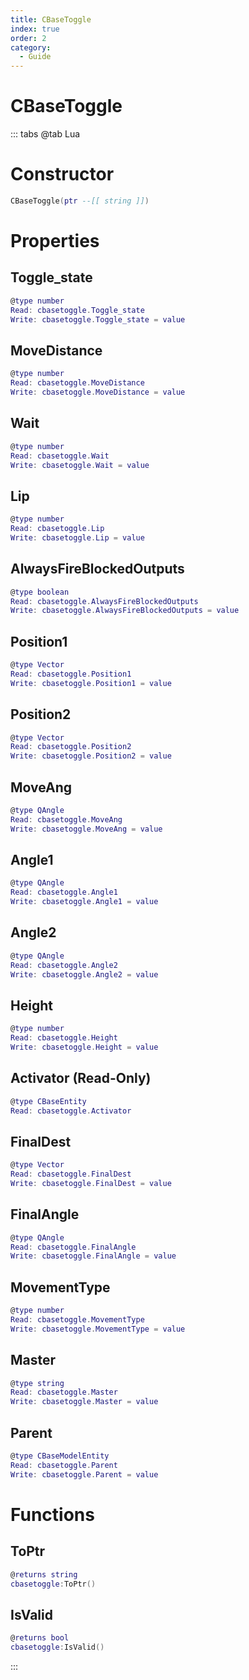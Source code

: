 ```yaml
---
title: CBaseToggle
index: true
order: 2
category:
  - Guide
---
```


# CBaseToggle

::: tabs
@tab Lua
# Constructor
```lua
CBaseToggle(ptr --[[ string ]])
```
# Properties
## Toggle_state 
```lua
@type number
Read: cbasetoggle.Toggle_state
Write: cbasetoggle.Toggle_state = value
```
## MoveDistance 
```lua
@type number
Read: cbasetoggle.MoveDistance
Write: cbasetoggle.MoveDistance = value
```
## Wait 
```lua
@type number
Read: cbasetoggle.Wait
Write: cbasetoggle.Wait = value
```
## Lip 
```lua
@type number
Read: cbasetoggle.Lip
Write: cbasetoggle.Lip = value
```
## AlwaysFireBlockedOutputs 
```lua
@type boolean
Read: cbasetoggle.AlwaysFireBlockedOutputs
Write: cbasetoggle.AlwaysFireBlockedOutputs = value
```
## Position1 
```lua
@type Vector
Read: cbasetoggle.Position1
Write: cbasetoggle.Position1 = value
```
## Position2 
```lua
@type Vector
Read: cbasetoggle.Position2
Write: cbasetoggle.Position2 = value
```
## MoveAng 
```lua
@type QAngle
Read: cbasetoggle.MoveAng
Write: cbasetoggle.MoveAng = value
```
## Angle1 
```lua
@type QAngle
Read: cbasetoggle.Angle1
Write: cbasetoggle.Angle1 = value
```
## Angle2 
```lua
@type QAngle
Read: cbasetoggle.Angle2
Write: cbasetoggle.Angle2 = value
```
## Height 
```lua
@type number
Read: cbasetoggle.Height
Write: cbasetoggle.Height = value
```
## Activator (Read-Only)
```lua
@type CBaseEntity
Read: cbasetoggle.Activator
```
## FinalDest 
```lua
@type Vector
Read: cbasetoggle.FinalDest
Write: cbasetoggle.FinalDest = value
```
## FinalAngle 
```lua
@type QAngle
Read: cbasetoggle.FinalAngle
Write: cbasetoggle.FinalAngle = value
```
## MovementType 
```lua
@type number
Read: cbasetoggle.MovementType
Write: cbasetoggle.MovementType = value
```
## Master 
```lua
@type string
Read: cbasetoggle.Master
Write: cbasetoggle.Master = value
```
## Parent 
```lua
@type CBaseModelEntity
Read: cbasetoggle.Parent
Write: cbasetoggle.Parent = value
```
# Functions
## ToPtr
```lua
@returns string
cbasetoggle:ToPtr()
```
## IsValid
```lua
@returns bool
cbasetoggle:IsValid()
```

:::